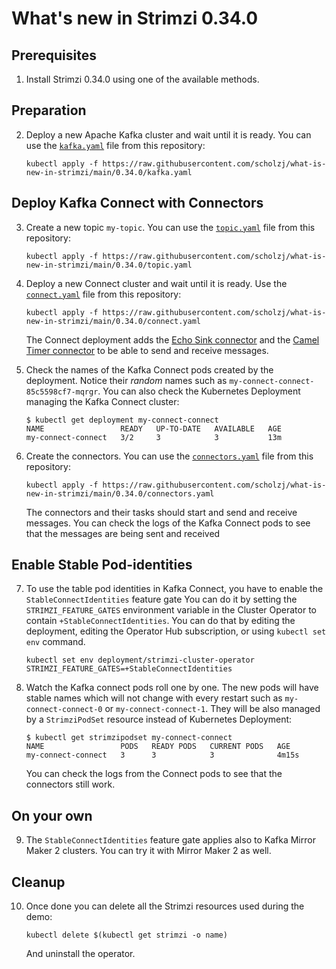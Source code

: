 # What's new in Strimzi 0.34.0

## Prerequisites

1. Install Strimzi 0.34.0 using one of the available methods.

## Preparation

2. Deploy a new Apache Kafka cluster and wait until it is ready.
   You can use the [`kafka.yaml`](./kafka.yaml) file from this repository:
   ```
   kubectl apply -f https://raw.githubusercontent.com/scholzj/what-is-new-in-strimzi/main/0.34.0/kafka.yaml
   ```

## Deploy Kafka Connect with Connectors

3. Create a new topic `my-topic`.
   You can use the [`topic.yaml`](./topic.yaml) file from this repository:
   ```
   kubectl apply -f https://raw.githubusercontent.com/scholzj/what-is-new-in-strimzi/main/0.34.0/topic.yaml
   ```

4. Deploy a new Connect cluster and wait until it is ready.
   Use the [`connect.yaml`](./connect.yaml) file from this repository:
   ```
   kubectl apply -f https://raw.githubusercontent.com/scholzj/what-is-new-in-strimzi/main/0.34.0/connect.yaml
   ```
   The Connect deployment adds the [Echo Sink connector](https://github.com/scholzj/echo-sink) and the [Camel Timer connector](https://mvnrepository.com/artifact/org.apache.camel.kafkaconnector/camel-timer-kafka-connector/0.11.5) to be able to send and receive messages.

5. Check the names of the Kafka Connect pods created by the deployment.
   Notice their _random_ names such as `my-connect-connect-85c5598cf7-mqrgr`.
   You can also check the Kubernetes Deployment managing the Kafka Connect cluster:
   ```
   $ kubectl get deployment my-connect-connect
   NAME                 READY   UP-TO-DATE   AVAILABLE   AGE
   my-connect-connect   3/2     3            3           13m
   ```

6. Create the connectors.
   You can use the [`connectors.yaml`](./connectors.yaml) file from this repository:
   ```
   kubectl apply -f https://raw.githubusercontent.com/scholzj/what-is-new-in-strimzi/main/0.34.0/connectors.yaml
   ```
   The connectors and their tasks should start and send and receive messages.
   You can check the logs of the Kafka Connect pods to see that the messages are being sent and received

## Enable Stable Pod-identities

7. To use the table pod identities in Kafka Connect, you have to enable the `StableConnectIdentities` feature gate
   You can do it by setting the `STRIMZI_FEATURE_GATES` environment variable in the Cluster Operator to contain `+StableConnectIdentities`.
   You can do that by editing the deployment, editing the Operator Hub subscription, or using `kubectl set env` command.
   ```
   kubectl set env deployment/strimzi-cluster-operator STRIMZI_FEATURE_GATES=+StableConnectIdentities
   ```

8. Watch the Kafka connect pods roll one by one.
   The new pods will have stable names which will not change with every restart such as `my-connect-connect-0` or `my-connect-connect-1`.
   They will be also managed by a `StrimziPodSet` resource instead of Kubernetes Deployment:
   ```
   $ kubectl get strimzipodset my-connect-connect
   NAME                 PODS   READY PODS   CURRENT PODS   AGE
   my-connect-connect   3      3            3              4m15s
   ```
   You can check the logs from the Connect pods to see that the connectors still work.

## On your own

9. The `StableConnectIdentities` feature gate applies also to Kafka Mirror Maker 2 clusters.
   You can try it with Mirror Maker 2 as well.

## Cleanup

10. Once done you can delete all the Strimzi resources used during the demo:
    ```
    kubectl delete $(kubectl get strimzi -o name)
    ```
    And uninstall the operator.
